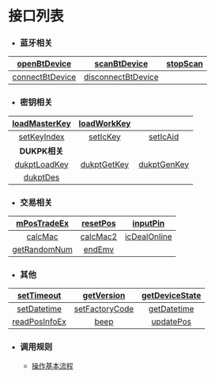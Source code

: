 # 接口列表

- ### 蓝牙相关

| [openBtDevice](interfaces/openBtDevice-cn.md) | [scanBtDevice](interfaces/scanBtDevice-cn.md) | [stopScan](interfaces/stopScan-cn.md) |
| :-----: | :-----: | :-----: |
| [connectBtDevice](interfaces/connectBtDevice-cn.md) | [disconnectBtDevice](interfaces/disconnectBtDevice-cn.md) | |

- ### **密钥相关**
| [loadMasterKey](interfaces/loadMasterKey-cn.md) | [loadWorkKey](interfaces/loadWorkKey-cn.md) | |
| :-----: | :-----: | :-----: |
| [setKeyIndex](interfaces/setKeyIndex-cn.md) | [setIcKey](interfaces/setIcKey-cn.md) | [setIcAid](interfaces/setIcAid-cn.md) |
| **DUKPK相关** | ||
| [dukptLoadKey](interfaces/dukptLoadKey-cn.md) | [dukptGetKey](interfaces/dukptGetKey-cn.md) | [dukptGenKey](interfaces/dukptGenKey-cn.md) |
| [dukptDes](interfaces/dukptDes-cn.md) | ||

- ### **交易相关**
| [mPosTradeEx](interfaces/mPosTradeEx-cn.md) | [resetPos](interfaces/resetPos-cn.md) | [inputPin](interfaces/inputPin-cn.md) |
| :-----: | :-----: |:-----: |
| [calcMac](interfaces/calcMac-cn.md) | [calcMac2](interfaces/calcMac2-cn.md) | [icDealOnline](interfaces/icDealOnline-cn.md) |
| [getRandomNum](interfaces/getRandomNum-cn.md) | [endEmv](interfaces/endEmv-cn.md) | |

- ### **其他**
| [setTimeout](interfaces/setTimeout-cn.md) | [getVersion](interfaces/getVersion-cn.md) | [getDeviceState](interfaces/getDeviceState-cn.md) |
| :-----: | :-----: | :-----: |
| [setDatetime](interfaces/setDatetime-cn.md) | [setFactoryCode](interfaces/setFactoryCode-cn.md) | [getDatetime](interfaces/getDatetime-cn.md) |
| [readPosInfoEx](interfaces/readPosInfoEx-cn.md) | [beep](interfaces/beep-cn.md) | [updatePos](interfaces/updatePos-cn.md) |

- ### **调用规则**
    -   [操作基本流程](interfaces/index-cn.md)
